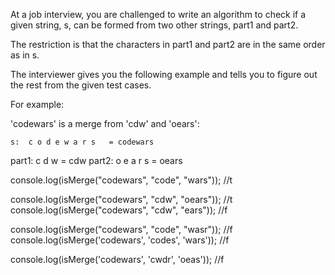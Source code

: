 At a job interview, you are challenged to write an algorithm to check if a given string, s, can be formed from two other strings, part1 and part2.

The restriction is that the characters in part1 and part2 are in the same order as in s.

The interviewer gives you the following example and tells you to figure out the rest from the given test cases.

For example:

'codewars' is a merge from 'cdw' and 'oears':

    s:  c o d e w a r s   = codewars
part1:  c   d   w         = cdw
part2:    o   e   a r s   = oears


console.log(isMerge("codewars", "code", "wars")); //t

console.log(isMerge("codewars", "cdw", "oears")); //t
console.log(isMerge("codewars", "cdw", "ears")); //f

console.log(isMerge("codewars", "code", "wasr")); //f
console.log(isMerge('codewars', 'codes', 'wars')); //f

console.log(isMerge('codewars', 'cwdr', 'oeas')); //f
